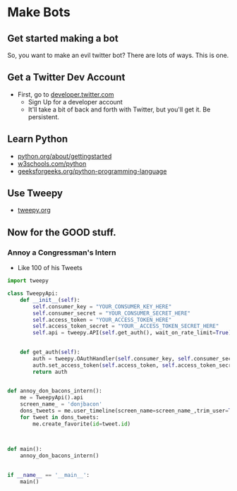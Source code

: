 # Make Bots

## Get started making a bot

So, you want to make an evil twitter bot?  There are lots of ways. This is one.

## Get a Twitter Dev Account
* First, go to [developer.twitter.com](https://developer.twitter.com/en)
    - Sign Up for a developer account
    - It'll take a bit of back and forth with Twitter, but you'll get it.  Be persistent.

## Learn Python
  * [python.org/about/gettingstarted](https://www.python.org/about/gettingstarted/)
  * [w3schools.com/python](https://www.w3schools.com/python/)
  * [geeksforgeeks.org/python-programming-language](https://www.geeksforgeeks.org/python-programming-language/)

## Use Tweepy
  * [tweepy.org](https://www.tweepy.org/)

## Now for the GOOD stuff.
### Annoy a Congressman's Intern
* Like 100 of his Tweets
```python
import tweepy 

class TweepyApi:
    def __init__(self):
        self.consumer_key = "YOUR_CONSUMER_KEY_HERE"
        self.consumer_secret = "YOUR_CONSUMER_SECRET_HERE"        
        self.access_token = "YOUR_ACCESS_TOKEN_HERE"
        self.access_token_secret = "YOUR__ACCESS_TOKEN_SECRET_HERE"     
        self.api = tweepy.API(self.get_auth(), wait_on_rate_limit=True)

        
    def get_auth(self):        
        auth = tweepy.OAuthHandler(self.consumer_key, self.consumer_secret)
        auth.set_access_token(self.access_token, self.access_token_secret)        
        return auth        
    

def annoy_don_bacons_intern():
    me = TweepyApi().api
    screen_name_ = 'donjbacon'
    dons_tweets = me.user_timeline(screen_name=screen_name_,trim_user=True,count=100)
    for tweet in dons_tweets:        
        me.create_favorite(id=tweet.id)



def main():
    annoy_don_bacons_intern()
    
    
if __name__ == '__main__':
    main()

```


